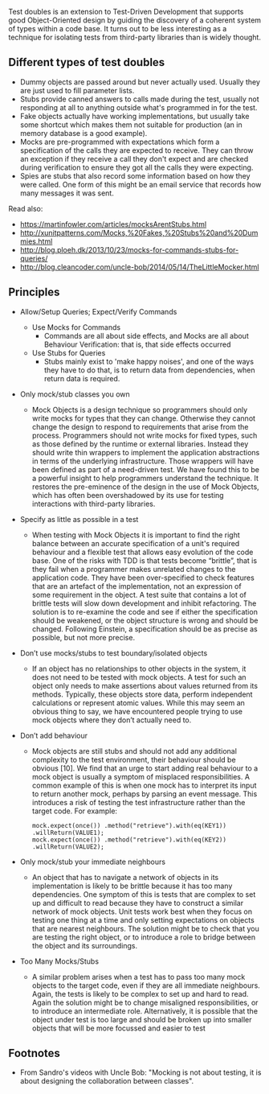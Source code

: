 Test doubles is an extension to Test-Driven Development that supports good Object-Oriented design by guiding the discovery of a coherent system of types within a code base. It turns out to be less interesting as a technique for isolating tests from third-party libraries than is widely thought.

## Different types of test doubles

* Dummy objects are passed around but never actually used. Usually they are just used to fill parameter lists.
* Stubs provide canned answers to calls made during the test, usually not responding at all to anything outside what's programmed in for the test.
* Fake objects actually have working implementations, but usually take some shortcut which makes them not suitable for production (an in memory database is a good example).
* Mocks are pre-programmed with expectations which form a specification of the calls they are expected to receive. They can throw an exception if they receive a call they don't expect and are checked during verification to ensure they got all the calls they were expecting.
* Spies are stubs that also record some information based on how they were called. One form of this might be an email service that records how many messages it was sent.
 
Read also:
* https://martinfowler.com/articles/mocksArentStubs.html
* http://xunitpatterns.com/Mocks,%20Fakes,%20Stubs%20and%20Dummies.html
* http://blog.ploeh.dk/2013/10/23/mocks-for-commands-stubs-for-queries/
* http://blog.cleancoder.com/uncle-bob/2014/05/14/TheLittleMocker.html

## Principles
* Allow/Setup Queries; Expect/Verify Commands
  * Use Mocks for Commands
    * Commands are all about side effects, and Mocks are all about Behaviour Verification: that is, that side effects occurred
  * Use Stubs for Queries
    * Stubs mainly exist to 'make happy noises', and one of the ways they have to do that, is to return data from dependencies, when return data is required.

* Only mock/stub classes you own
  * Mock Objects is a design technique so programmers should only write mocks for types that they can change. Otherwise they cannot change the design to respond to requirements that arise from the process. Programmers should not write mocks for fixed types, such as those defined by the runtime or external libraries. Instead they should write thin wrappers to implement the application abstractions in terms of the underlying infrastructure. Those wrappers will have been defined as part of a need-driven test. We have found this to be a powerful insight to help programmers understand the technique. It restores the pre-eminence of the design in the use of Mock Objects, which has often been overshadowed by its use for testing interactions with third-party libraries.

* Specify as little as possible in a test 
  * When testing with Mock Objects it is important to find the right balance between an accurate specification of a unit's required behaviour and a flexible test that allows easy evolution of the code base. One of the risks with TDD is that tests become “brittle”, that is they fail when a programmer makes unrelated changes to the application code. They have been over-specified to check features that are an artefact of the implementation, not an expression of some requirement in the object. A test suite that contains a lot of brittle tests will slow down development and inhibit refactoring. The solution is to re-examine the code and see if either the specification should be weakened, or the object structure is wrong and should be changed. Following Einstein, a specification should be as precise as possible, but not more precise.

* Don’t use mocks/stubs to test boundary/isolated objects
  * If an object has no relationships to other objects in the system, it does not need to be tested with mock objects. A test for such an object only needs to make assertions about values returned from its methods. Typically, these objects store data, perform independent calculations or represent atomic values. While this may seem an obvious thing to say, we have encountered people trying to use mock objects where they don’t actually need to.

* Don’t add behaviour 
  * Mock objects are still stubs and should not add any additional complexity to the test environment, their behaviour should be obvious [10]. We find that an urge to start adding real behaviour to a mock object is usually a symptom of misplaced responsibilities. A common example of this is when one mock has to interpret its input to return another mock, perhaps by parsing an event message. This introduces a risk of testing the test infrastructure rather than the target code. For example:
    ```
    mock.expect(once()) .method("retrieve").with(eq(KEY1)) .willReturn(VALUE1); 
    mock.expect(once()) .method("retrieve").with(eq(KEY2)) .willReturn(VALUE2);
    ```

* Only mock/stub your immediate neighbours 
  * An object that has to navigate a network of objects in its implementation is likely to be brittle because it has too many dependencies. One symptom of this is tests that are complex to set up and difficult to read because they have to construct a similar network of mock objects. Unit tests work best when they focus on testing one thing at a time and only setting expectations on objects that are nearest neighbours. The solution might be to check that you are testing the right object, or to introduce a role to bridge between the object and its surroundings.

* Too Many Mocks/Stubs
  * A similar problem arises when a test has to pass too many mock objects to the target code, even if they are all immediate neighbours. Again, the tests is likely to be complex to set up and hard to read. Again the solution might be to change misaligned responsibilities, or to introduce an intermediate role. Alternatively, it is possible that the object under test is too large and should be broken up into smaller objects that will be more focussed and easier to test

## Footnotes
* From Sandro's videos with Uncle Bob: "Mocking is not about testing, it is about designing the collaboration between classes".